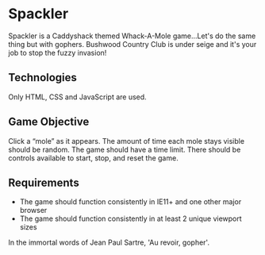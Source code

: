 # Spackler
Spackler is a Caddyshack themed Whack-A-Mole game...Let's do the same thing but with gophers. Bushwood Country Club is under seige and it's your job to stop the fuzzy invasion!

## Technologies
Only HTML, CSS and JavaScript are used.

## Game Objective
Click a “mole” as it appears. The amount of time each mole stays visible should be random. The game should have a time limit. There should be controls available to start, stop, and reset the game.

## Requirements
- The game should function consistently in IE11+ and one other major browser
- The game should function consistently in at least 2 unique viewport sizes

In the immortal words of Jean Paul Sartre, 'Au revoir, gopher'.